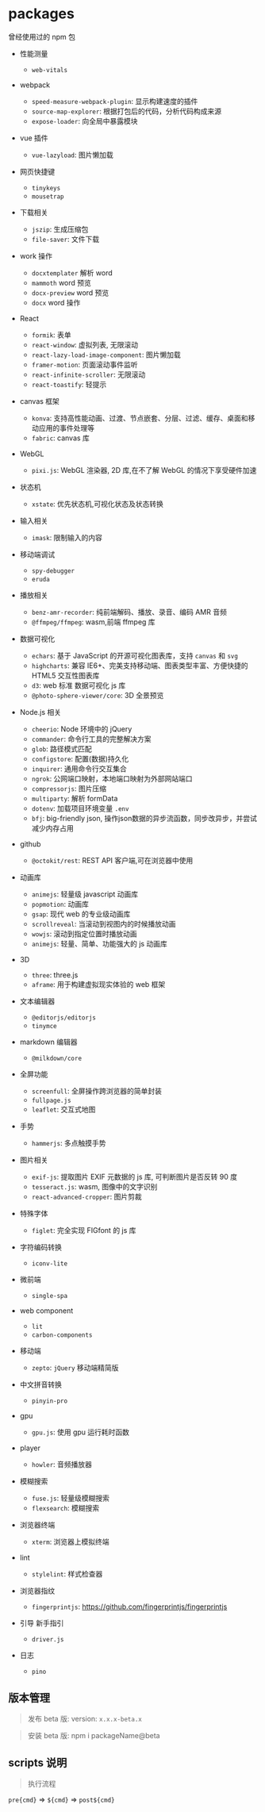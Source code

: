 # packages

曾经使用过的 npm 包

- 性能测量
  - `web-vitals`

- webpack

  - `speed-measure-webpack-plugin`: 显示构建速度的插件
  - `source-map-explorer`: 根据打包后的代码，分析代码构成来源
  - `expose-loader`: 向全局中暴露模块

- vue 插件
  - `vue-lazyload`: 图片懒加载

- 网页快捷键

  - `tinykeys`
  - `mousetrap`

- 下载相关

  - `jszip`: 生成压缩包
  - `file-saver`: 文件下载

- work 操作
  - `docxtemplater` 解析 word
  - `mammoth` word 预览
  - `docx-preview` word 预览
  - `docx` word 操作

- React

  - `formik`: 表单
  - `react-window`: 虚拟列表, 无限滚动
  - `react-lazy-load-image-component`: 图片懒加载
  - `framer-motion`: 页面滚动事件监听
  - `react-infinite-scroller`: 无限滚动
  - `react-toastify`: 轻提示

- canvas 框架

  - `konva`: 支持高性能动画、过渡、节点嵌套、分层、过滤、缓存、桌面和移动应用的事件处理等
  - `fabric`: canvas 库

- WebGL

  - `pixi.js`: WebGL 渲染器, 2D 库,在不了解 WebGL 的情况下享受硬件加速

- 状态机

  - `xstate`: 优先状态机,可视化状态及状态转换

- 输入相关

  - `imask`: 限制输入的内容

- 移动端调试

  - `spy-debugger`
  - `eruda`

- 播放相关

  - `benz-amr-recorder`: 纯前端解码、播放、录音、编码 AMR 音频
  - `@ffmpeg/ffmpeg`: wasm,前端 ffmpeg 库

- 数据可视化

  - `echars`: 基于 JavaScript 的开源可视化图表库，支持 `canvas` 和 `svg`
  - `highcharts`: 兼容 IE6+、完美支持移动端、图表类型丰富、方便快捷的 HTML5 交互性图表库
  - `d3`: web 标准 数据可视化 js 库
  - `@photo-sphere-viewer/core`: 3D 全景预览

- Node.js 相关

  - `cheerio`: Node 环境中的 jQuery
  - `commander`: 命令行工具的完整解决方案
  - `glob`: 路径模式匹配
  - `configstore`: 配置(数据)持久化
  - `inquirer`: 通用命令行交互集合
  - `ngrok`: 公网端口映射，本地端口映射为外部网站端口
  - `compressorjs`: 图片压缩
  - `multiparty`: 解析 formData
  - `dotenv`: 加载项目环境变量 `.env`
  - `bfj`: big-friendly json, 操作json数据的异步流函数，同步改异步，并尝试减少内存占用

- github

  - `@octokit/rest`: REST API 客户端,可在浏览器中使用

- 动画库

  - `animejs`: 轻量级 javascript 动画库
  - `popmotion`: 动画库
  - `gsap`: 现代 web 的专业级动画库
  - `scrollreveal`: 当滚动到视图内的时候播放动画
  - `wowjs`: 滚动到指定位置时播放动画
  - `animejs`: 轻量、简单、功能强大的 js 动画库

- 3D

  - `three`: three.js
  - `aframe`: 用于构建虚拟现实体验的 web 框架

- 文本编辑器

  - `@editorjs/editorjs`
  - `tinymce`

- markdown 编辑器

  - `@milkdown/core`

- 全屏功能

  - `screenfull`: 全屏操作跨浏览器的简单封装
  - `fullpage.js`
  - `leaflet`: 交互式地图

- 手势

  - `hammerjs`: 多点触摸手势

- 图片相关

  - `exif-js`: 提取图片 EXIF 元数据的 js 库, 可判断图片是否反转 90 度
  - `tesseract.js`: wasm, 图像中的文字识别
  - `react-advanced-cropper`: 图片剪裁

- 特殊字体

  - `figlet`: 完全实现 FIGfont 的 js 库

- 字符编码转换

  - `iconv-lite`

- 微前端
  - `single-spa`

- web component
  - `lit`
  - `carbon-components`

- 移动端
  - `zepto`: `jQuery` 移动端精简版

- 中文拼音转换
  -  `pinyin-pro`

- gpu
  - `gpu.js`: 使用 gpu 运行耗时函数

- player
  - `howler`: 音频播放器

- 模糊搜索
  - `fuse.js`: 轻量级模糊搜索
  - `flexsearch`: 模糊搜索

- 浏览器终端
  - `xterm`: 浏览器上模拟终端

- lint
  - `stylelint`: 样式检查器

- 浏览器指纹
  - `fingerprintjs`: https://github.com/fingerprintjs/fingerprintjs

- 引导 新手指引
  - `driver.js`

- 日志
  - `pino`

## 版本管理

> 发布 beta 版: version: `x.x.x-beta.x`

> 安装 beta 版: npm i packageName@beta

## scripts 说明

> 执行流程

`pre{cmd}` => `${cmd}` => `post${cmd}`
